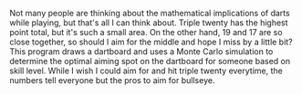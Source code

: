Not many people are thinking about the mathematical implications of darts while playing, but that's all I can think about. Triple twenty has the highest point total, but it's such a small area. On the other hand, 19 and 17 are so close together, so should I aim for the middle and hope I miss by a little bit? This program draws a dartboard and uses a Monte Carlo simulation to determine the optimal aiming spot on the dartboard for someone based on skill level. While I wish I could aim for and hit triple twenty everytime, the numbers tell everyone but the pros to aim for bullseye.
